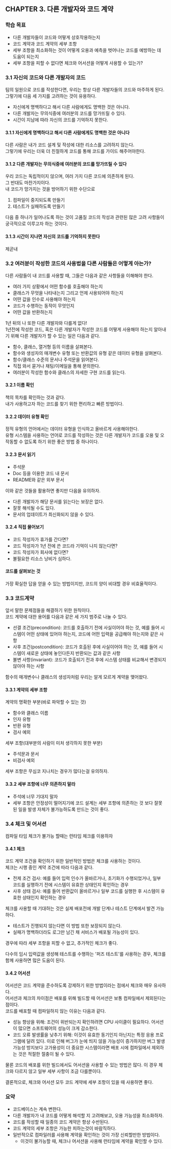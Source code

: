 ## CHAPTER 3. 다른 개발자와 코드 계약
### 학습 목표
- 다른 개발자들이 코드와 어떻게 상호작용하는지
- 코드 계약과 코드 계약의 세부 조항
- 세부 조항을 최소화하는 것이 어떻게 오용과 예측을 벗어나는 코드를 예방하는 데 도움이 되는지
- 세부 조항을 피할 수 없다면 체크와 어서션을 어떻게 사용할 수 있는가?

### 3.1 자신의 코드와 다른 개발자의 코드
팀의 일원으로 코드를 작성한다면, 우리는 항상 다른 개발자들의 코드와 마주하게 된다. 그렇기에 다음 세 가지를 고려하는 것이 유용하다.

- 자신에게 명백하다고 해서 다른 사람에게도 명백한 것은 아니다.
- 다른 개발자는 무의식중에 여러분의 코드를 망가뜨릴 수 있다.
- 시간이 지남에 따라 자신의 코드를 기억하지 못한다.

#### 3.1.1 자신에게 명백하다고 해서 다른 사람에게도 명백한 것은 아니다
다른 사람은 내가 코드 설계 및 작성에 대한 리소스를 고려하지 않는다.  
그렇기에 우리는 더욱 더 친절하게 코드를 통해 코드를 가이드 해주어야한다.

#### 3.1.2 다른 개발자는 무의식중에 여러분의 코드를 망가뜨릴 수 있다
우리 코드는 독립적이지 않으며, 여러 가지 다른 코드에 의존하게 된다.  
그 반대도 마찬가지이다.  
내 코드가 망가지는 것을 방어하기 위한 수단으로  
1. 컴파일이 중지되도록 만들기
2. 테스트가 실패하도록 만들기

다음 중 하나가 일어나도록 하는 것이 고품질 코드의 작성과 관련된 많은 고려 사항들이 궁극적으로 이루고자 하는 것이다.  

#### 3.1.3 시간이 지나면 자신의 코드를 기억하지 못한다
제곧내

### 3.2 여러분이 작성한 코드의 사용법을 다른 사람들은 어떻게 아는가?
다른 사람들이 내 코드를 사용할 때, 그들은 다음과 같은 사항들을 이해해야 한다.
- 여러 가지 상황에서 어떤 함수를 호출해야 하는지
- 클래스가 무엇을 나타내는지 그리고 언제 사용되어야 하는지
- 어떤 값을 인수로 사용해야 하는지
- 코드가 수행하는 동작이 무엇인지
- 어떤 값을 반환하는지

1년 뒤의 나 또한 다른 개발자와 다를게 없다!  
1년전에 작성한 코드, 혹은 다른 개발자가 작성한 코드를 어떻게 사용해야 하는지 알아내기 위해 다른 개발자가 할 수 있는 일은 다음과 같다.
- 함수, 클래스, 열거형 등의 이름을 살펴본다.
- 함수와 생성자의 매개변수 유형 또는 반환값의 유형 같은 데이터 유형을 살펴본다.
- 함수/클래스 수준의 문서나 주석문을 읽어본다.
- 직접 와서 묻거나 채팅/이메일을 통해 문의한다.
- 여러분이 작성한 함수와 클래스의 자세한 구현 코드를 읽는다.

#### 3.2.1 이름 확인
책의 목차를 확인하는 것과 같다.  
내가 사용하고자 하는 코드를 찾기 위한 편리하고 빠른 방법이다.

#### 3.2.2 데이터 유형 확인
정적 유형의 언어에서는 데이터 유형을 인식하고 올바르게 사용해야한다.  
유형 시스템을 사용하는 언어로 코드를 작성하는 것은 다른 개발자가 코드를 오용 및 오작동할 수 없도록 하기 위한 좋은 방법 중 하나이다.

#### 3.2.3 문서 읽기
- 주석문
- Doc 등을 이용한 코드 내 문서
- README와 같은 외부 문서

이와 같은 것들을 활용하면 좋지만 다음을 유의하자.
- 다른 개발자가 해당 문서를 읽는다는 보장은 없다.
- 잘못 해석될 수도 있다.
- 문서의 업데이트가 최신화되지 않을 수 있다.

#### 3.2.4 직접 물어보기
- 코드 작성자가 휴가를 간다면?
- 코드 작성자가 1년 전에 쓴 코드라 기억이 나지 않는다면?
- 코드 작성자가 회사에 없다면?
- 불필요한 리소스 낭비가 심하다.

#### 코드를 살펴보는 것
가장 확실한 답을 얻을 수 있는 방법이지만, 코드의 양이 비대할 경우 비효율적이다.

### 3.3 코드계약
앞서 말한 문제점들을 해결하기 위한 원칙이다.  
코드 계약에 대한 용어를 다음과 같은 세 가지 범주로 나눌 수 있다.
- 선결 조건(precondition): 코드를 호출하기 전에 사실이어야 하는 것, 예를 들어 시스템이 어떤 상태에 있어야 하는지, 코드에 어떤 입력을 공급해야 하는지와 같은 사항
- 사후 조건(postcondition): 코드가 호출된 후에 사실이어야 하는 것, 예를 들어 시스템이 새로운 상태에 놓인다든지 반환되는 값과 같은 사항
- 불변 사항(invariant): 코드가 호출되기 전과 후에 시스템 상태를 비교해서 변경되지 않아야 하는 사항

함수의 매개변수나 클래스의 생성자처럼 우리는 알게 모르게 계약을 맺어왔다.

#### 3.3.1 계약의 세부 조항
계약의 명확한 부분(바로 파악할 수 있는 것)
- 함수와 클래스 이름
- 인자 유형
- 반환 유형
- 검사 예외

세부 조항(대부분의 사람이 미처 생각하지 못한 부분)
- 주석문과 문서
- 비검사 예외

세부 조항은 무심코 지나치는 경우가 많다는걸 유의하자.

#### 3.3.2 세부 조항에 너무 의존하지 말라
- 주석에 너무 기대지 말자
- 세부 조항은 안정성이 떨어지기에 코드 설계는 세부 조항에 의존하는 것 보다 잘못된 일을 발생 자체가 불가능하도록 만드는 것이 좋다.

### 3.4 체크 및 어서션
컴파일 타임 체크가 불가능 할때는 런타임 체크를 이용하자

#### 3.4.1 체크
코드 계약 조건을 확인하기 위한 일반적인 방법은 체크를 사용하는 것이다.  
체크는 시행 중인 계약 조건에 따라 다음과 같다.  
- 전제 조건 검사: 예를 들어 입력 인수가 올바르거나, 초기화가 수행되었거나, 일부 코드를 실행하기 전에 시스템이 유효한 상태인지 확인하는 경우
- 사후 상태 검사: 예를 들어 반환값이 올바르거나 일부 코드를 실행한 후 시스템이 유효한 상태인지 확인하는 경우

체크를 사용할 때 기대하는 것은 실제 배포전에 개발 단계나 테스트 단계에서 발견 가능하다.
- 테스트가 진행되지 않는다면 이 방법 또한 보장되지 않는다.
- 실패가 명백하더라도 로그만 남긴 채 서비스가 배포될 가능성이 있다.

경우에 따라 세부 조항을 피할 수 없고, 추가적인 체크가 좋다.

다수의 임시 입력값을 생성해 테스트를 수행하는 '퍼즈 테스트'를 사용하는 경우, 체크를 함께 사용하면 많은 도움이 된다.

#### 3.4.2 어서션
어서션은 코드 계약을 준수하도록 강제하기 위한 방법이라는 점에서 체크와 매우 유사하다.  
어서션과 체크의 차이점은 배포를 위해 빌드할 때 어서션은 보통 컴파일에서 제외된다는 점이다.  
코드를 배포할 때 컴파일하지 않는 이유는 다음과 같다.
- 성능 향상을 위해: 조건이 위반되는지 확인하려면 CPU 사이클이 필요하다. 어서션이 많으면 소프트웨어의 성능이 크게 감소한다.
- 코드 오류 발생률을 낮추기 위해: 이것이 유효한 동기인지 아닌지는 특정 응용 프로그램에 달려 있다. 이로 인해 버그가 눈에 띄지 않을 가능성이 증가하지만 버그 발생 가능성 방지보다 고가용성이 더 중요한 시스템이라면 배포 시에 컴파일에서 제외하는 것은 적절한 절충이 될 수 있다.

물론 코드의 배포를 위한 빌드에서도 어서션을 사용할 수 있는 방법은 많다. 이 경우 체크와 다르지 않고 일부 세부 사항이 조금 다를뿐이다.

결론적으로, 체크와 어서션 모두 코드 계약에 세부 조항이 있을 때 사용하면 좋다.  

### 요약
- 코드베이스는 계속 변한다.
- 다른 개발자가 내 코드를 어떻게 해석할 지 고려해보고, 오용 가능성을 최소화하자.
- 코드를 작성할 때 일종의 코드 계약은 항상 수반된다.
- 코드 계약의 세부 조항은 가능한 피하는것이 바람직하다.
- 일반적으로 컴파일러를 사용해 계약을 확인하는 것이 가장 신뢰할만한 방법이다.
  - 이것이 불가능할 때, 체크나 어서션을 사용해 런타임에 계약을 확인할 수 있다.
